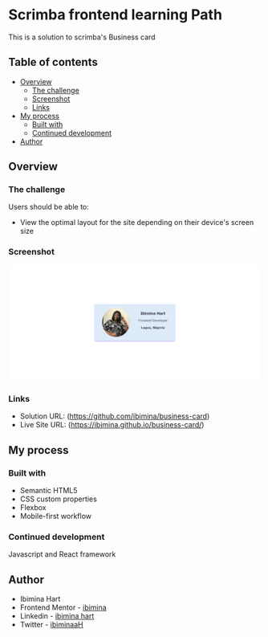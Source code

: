 # Scrimba frontend learning Path

This is a solution to scrimba's Business card

## Table of contents

- [Overview](#overview)
  - [The challenge](#the-challenge)
  - [Screenshot](#screenshot)
  - [Links](#links)
- [My process](#my-process)
  - [Built with](#built-with)
  - [Continued development](#continued-development)
- [Author](#author)

## Overview

### The challenge

Users should be able to:

- View the optimal layout for the site depending on their device's screen size

### Screenshot


![Desktop](Capture057.png)

### Links

- Solution URL: (https://github.com/ibimina/business-card)
- Live Site URL: (https://ibimina.github.io/business-card/)

## My process

### Built with

- Semantic HTML5
- CSS custom properties
- Flexbox
- Mobile-first workflow


### Continued development

Javascript and React framework


## Author

- Ibimina Hart
 - Frontend Mentor - [ibimina](https://www.frontendmentor.io/profile/ibimina)
 - Linkedin - [ibimina hart](https://www.linkedin.com/in/ibimina-hart)
- Twitter - [ibiminaaH](https://www.twitter.com/ibiminaaH)







